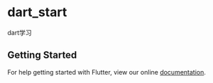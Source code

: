 # dart_start

dart学习

## Getting Started

For help getting started with Flutter, view our online
[documentation](https://flutter.io/).
